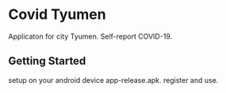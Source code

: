 # Covid Tyumen

Applicaton for city Tyumen. Self-report COVID-19.
## Getting Started

setup on your android device app-release.apk. register and use.

